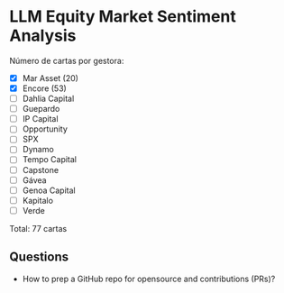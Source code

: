 # LLM Equity Market Sentiment Analysis

Número de cartas por gestora:

- [x] Mar Asset (20)
- [x] Encore (53)
- [ ] Dahlia Capital
- [ ] Guepardo
- [ ] IP Capital
- [ ] Opportunity
- [ ] SPX
- [ ] Dynamo
- [ ] Tempo Capital
- [ ] Capstone
- [ ] Gávea
- [ ] Genoa Capital
- [ ] Kapitalo
- [ ] Verde

Total: 77 cartas

## Questions

- How to prep a GitHub repo for opensource and contributions (PRs)?
